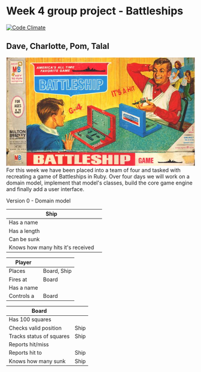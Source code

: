 # Week 4 group project - Battleships
[![Code Climate](https://codeclimate.com/github/tbeeley/Mayan-Battleships/badges/gpa.svg)](https://codeclimate.com/github/tbeeley/Mayan-Battleships)
## Dave, Charlotte, Pom, Talal
![Image](assets/Battleship.png)
For this week we have been placed into a team of four and tasked with recreating a game of Battleships in Ruby. Over four days we will work on a domain model, implement that model's classes, build the core game engine and finally add a user interface.

Version 0 - Domain model

| Ship | |
| --- | --- |
| Has a name | |
| Has a length | |	
| Can be sunk | |
| Knows how many hits it's received | |

| Player | |
| --- | --- |
| Places | Board, Ship |
| Fires at | Board |
| Has a name | |
| Controls a | Board |

| Board | |
| --- | --- |
| Has 100 squares | |
| Checks valid position | Ship |
| Tracks status of squares | Ship |
| Reports hit/miss | |
| Reports hit to | Ship |
| Knows how many sunk | Ship |





